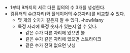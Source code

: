 - 1부터 9까지의 서로 다른 임의의 수 3개를 생성한다.
- 컴퓨터의 수(3자리)와 플레이어의 수(3자리)를 비교할 수 있다.
    - 몇 개의 숫자가 같은지 알 수 있다. -howMany
    - 특정 자리에 특정 숫자가 있는지 알 수 있다.
      - 같은 수가 다른 자리에 있으면 볼
      - 같은 수가 같은 자리에 있으면 스트라이크
      - 같은 수가 전혀 없으면 낫싱